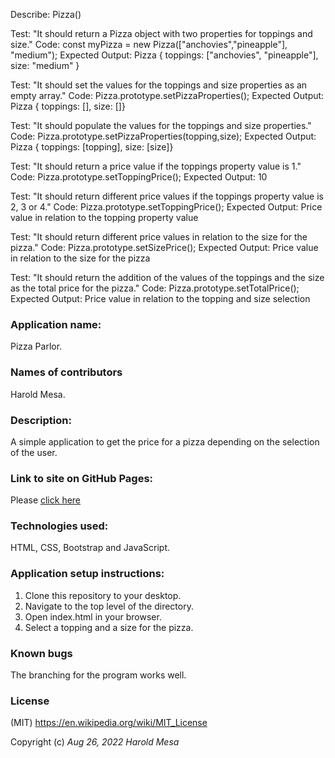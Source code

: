 Describe: Pizza()

Test: "It should return a Pizza object with two properties for toppings and size."
Code: const myPizza = new Pizza(["anchovies","pineapple"], "medium");
Expected Output: Pizza { toppings: ["anchovies", "pineapple"], size: "medium" }

Test: "It should set the values for the toppings and size properties as an empty array."
Code: Pizza.prototype.setPizzaProperties();
Expected Output: Pizza { toppings: [], size: []}

Test: "It should populate the values for the toppings and size properties."
Code: Pizza.prototype.setPizzaProperties(topping,size);
Expected Output: Pizza { toppings: [topping], size: [size]}

Test: "It should return a price value if the toppings property value is 1."
Code: Pizza.prototype.setToppingPrice();
Expected Output: 10

Test: "It should return different price values if the toppings property value is 2, 3 or 4."
Code: Pizza.prototype.setToppingPrice();
Expected Output: Price value in relation to the topping property value

Test: "It should return different price values in relation to the size for the pizza."
Code: Pizza.prototype.setSizePrice();
Expected Output: Price value in relation to the size for the pizza

Test: "It should return the addition of the values of the toppings and the size as the total price for the pizza."
Code: Pizza.prototype.setTotalPrice();
Expected Output: Price value in relation to the topping and size selection

### Application name:
Pizza Parlor.

### Names of contributors
Harold Mesa. 

### Description:
A simple application to get the price for a pizza depending on the selection of the user.

### Link to site on GitHub Pages:
Please [click here](https://curiousmockingbird.github.io/pizzaParlor/)

### Technologies used:
HTML, CSS, Bootstrap and JavaScript.

### Application setup instructions:
1. Clone this repository to your desktop.
2. Navigate to the top level of the directory.
3. Open index.html in your browser.
4. Select a topping and a size for the pizza.
   

### Known bugs
The branching for the program works well.  

### License
(MIT) https://en.wikipedia.org/wiki/MIT_License


Copyright (c) _Aug 26, 2022_ _Harold Mesa_